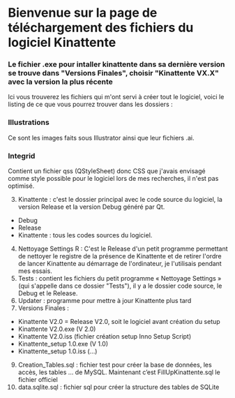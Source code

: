 # Bienvenue sur la page de téléchargement des fichiers du logiciel Kinattente
### Le fichier .exe pour intaller kinattente dans sa dernière version se trouve dans "Versions Finales", choisir "Kinattente VX.X" avec la version la plus récente
Ici vous trouverez les fichiers qui m'ont servi à créer tout le logiciel, voici le listing de ce que vous pourrez trouver dans les dossiers :
### Illustrations
Ce sont les images faits sous Illustrator ainsi que leur fichiers .ai.

### Integrid
Contient un fichier qss (QStyleSheet) donc CSS que j'avais envisagé comme style possible pour le logiciel lors de mes recherches, il n'est pas optimisé.

3.	Kinattente : c'est le dossier principal avec le code source du logiciel, la version Release et la version Debug généré par Qt.
- Debug
- Release
- Kinattente : tous les codes sources du logiciel.
4.	Nettoyage Settings R : C'est le Release d'un petit programme permettant de nettoyer le registre de la présence de Kinattente et de retirer l'ordre de lancer Kinattente au démarrage de l'ordinateur, je l'utilisais pendant mes essais.
5.	Tests : contient les fichiers du petit programme « Nettoyage Settings » (qui s'appelle dans ce dossier "Tests"), il y a le dossier code source, le Debug et le Release.
6.	Updater : programme pour mettre à jour Kinattente plus tard
7.	Versions Finales :
-	Kinattente V2.0 = Release V2.0, soit le logiciel avant création du setup
-	Kinattente V2.0.exe (V 2.0)
-	Kinattente V2.0.iss (fichier création setup Inno Setup Script)
-	Kinattente_setup 1.0.exe (V 1.0)
-	Kinattente_setup 1.0.iss (…)
9.	Creation_Tables.sql : fichier test pour créer la base de données, les accès, les tables … de MySQL. Maintenant c’est FillUpKinattente.sql le fichier officiel
10.	data.sqlite.sql : fichier sql pour créer la structure des tables de SQLite


<!--
**Kinattente/Kinattente** is a ✨ _special_ ✨ repository because its `README.md` (this file) appears on your GitHub profile.

Here are some ideas to get you started:

- 🔭 I’m currently working on ...
- 🌱 I’m currently learning ...
- 👯 I’m looking to collaborate on ...
- 🤔 I’m looking for help with ...
- 💬 Ask me about ...
- 📫 How to reach me: ...
- 😄 Pronouns: ...
- ⚡ Fun fact: ...
-->
